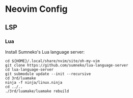 # Neovim Config

## LSP

### Lua

Install Sumneko's Lua language server:
```
cd ${HOME}/.local/share/nvim/site/oh-my-vim
git clone https://github.com/sumneko/lua-language-server
cd lua-language-server
git submodule update --init --recursive
cd 3rd/luamake
ninja -f ninja/linux.ninja
cd ../..
./3rd/luamake/luamake rebuild
```
